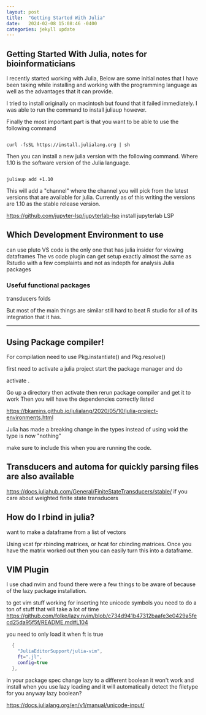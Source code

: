 ```yaml
---
layout: post
title:  "Getting Started With Julia"
date:   2024-02-08 15:08:46 -0400
categories: jekyll update
---
```


## Getting Started With Julia, notes for bioinformaticians

I recently started working with Julia, Below are some initial notes that I have been taking while installing and working with the programming language as well as the advantages that it can provide.

I tried to install originally on macintosh but found that it failed immediately. I was able to run the command to install juliaup however.

Finally the most important part is that you want to be able to use the following command

```

curl -fsSL https://install.julialang.org | sh
```

Then you can install a new julia version with the following command. Where 1.10 is the software version of the Julia language.


```{bash}

juliaup add +1.10

```


This will add a "channel" where the channel you will pick from the latest versions that are available for julia.
Currently as of this writing the versions are 1.10 as the stable release version.

https://github.com/jupyter-lsp/jupyterlab-lsp
install jupyterlab LSP

## Which Development Environment to use
can use pluto 
VS code is the only one that has julia insider for viewing dataframes
The vs code plugin can get setup exactly almost the same as Rstudio
with a few complaints and not as indepth for analysis
Julia packages

### Useful functional packages
transducers
folds

But most of the main things are similar
still hard to beat R studio for all of its integration that it has.

---
## Using Package compiler!


For compilation need to use
Pkg.instantiate()
and Pkg.resolve()

first need to activate a julia project
start the package manager and do 

activate .

Go up a directory then activate
then rerun package compiler and get it to work
Then you will have the dependencies correctly listed

https://bkamins.github.io/julialang/2020/05/10/julia-project-environments.html

Julia has made a breaking change in the types
instead of using void the type is now "nothing"

make sure to include this when you are running the code.

## Transducers and automa for quickly parsing files are also available
https://docs.juliahub.com/General/FiniteStateTransducers/stable/
if you care about weighted finite state transducers


## How do I rbind in julia?
want to make a dataframe from a list of vectors

Using vcat fpr rbinding matrices, or hcat for cbinding matrices. Once you have the matrix worked out then you can easily turn this into a dataframe.

## VIM Plugin

I use chad nvim and found there were a few things to be aware of because of the lazy package installation.

to get vim stuff working for inserting hte unicode symbols you need to do a ton of stuff that will take a lot of time
https://github.com/folke/lazy.nvim/blob/c734d941b47312baafe3e0429a5fecd25da95f5f/README.md#L104

you need to only load it when ft is true
```lua
  {
    "JuliaEditorSupport/julia-vim",
    ft=".jl",
    config=true
  },
```

in your package spec change lazy to a different boolean
it won't work and install when you use lazy loading and it will automatically detect the filetype for you anyway
lazy 	boolean?

https://docs.julialang.org/en/v1/manual/unicode-input/
